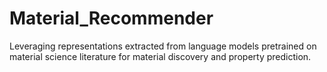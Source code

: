 # Material_Recommender
Leveraging representations extracted from language models pretrained on material science literature for material discovery and property prediction.
